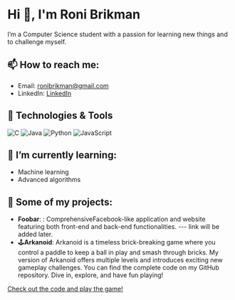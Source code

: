 # Hi 👋, I'm Roni Brikman

I’m a Computer Science student with a passion for learning new things and to challenge myself. 

## 📫 How to reach me:
- Email: [ronibrikman@gmail.com](mailto:ronibrikman@gmail.com)
- LinkedIn: [LinkedIn](www.linkedin.com/in/roni-brikman)

## 🔧 Technologies & Tools
![C](https://www.cprogramming.com/)
![Java](https://www.java.com/en/)
![Python](https://www.python.org/)
![JavaScript](https://nodejs.org/en)

## 🌱 I’m currently learning:
- Machine learning
- Advanced algorithms 

## 💼 Some of my projects:
- **Foobar**: :
 ComprehensiveFacebook-like application and website featuring both
front-end and back-end functionalities. --- link will be added later.
- 🕹️**Arkanoid**:
 Arkanoid is a timeless brick-breaking game where you control a paddle to keep a ball in play and smash through bricks. My version of Arkanoid offers multiple levels and introduces exciting new gameplay challenges. You can find the complete code on my GitHub repository. Dive in, explore, and have fun playing!

[Check out the code and play the game!](https://github.com/RoniBrikman/Arkanoid)

